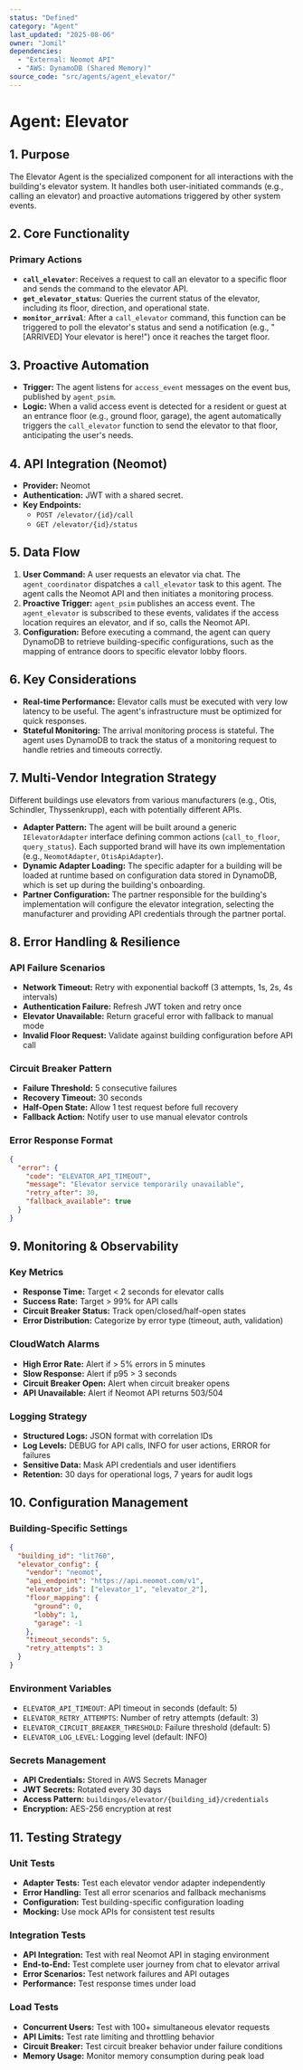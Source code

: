 ```yaml
---
status: "Defined"
category: "Agent"
last_updated: "2025-08-06"
owner: "Jomil"
dependencies:
  - "External: Neomot API"
  - "AWS: DynamoDB (Shared Memory)"
source_code: "src/agents/agent_elevator/"
---
```


# Agent: Elevator

## 1. Purpose

The Elevator Agent is the specialized component for all interactions with the building's elevator system. It handles both user-initiated commands (e.g., calling an elevator) and proactive automations triggered by other system events.

## 2. Core Functionality

### Primary Actions

*   **`call_elevator`**: Receives a request to call an elevator to a specific floor and sends the command to the elevator API.
*   **`get_elevator_status`**: Queries the current status of the elevator, including its floor, direction, and operational state.
*   **`monitor_arrival`**: After a `call_elevator` command, this function can be triggered to poll the elevator's status and send a notification (e.g., "[ARRIVED] Your elevator is here!") once it reaches the target floor.

## 3. Proactive Automation

*   **Trigger:** The agent listens for `access_event` messages on the event bus, published by `agent_psim`.
*   **Logic:** When a valid access event is detected for a resident or guest at an entrance floor (e.g., ground floor, garage), the agent automatically triggers the `call_elevator` function to send the elevator to that floor, anticipating the user's needs.

## 4. API Integration (Neomot)

*   **Provider:** Neomot
*   **Authentication:** JWT with a shared secret.
*   **Key Endpoints:**
    *   `POST /elevator/{id}/call`
    *   `GET /elevator/{id}/status`

## 5. Data Flow

1.  **User Command:** A user requests an elevator via chat. The `agent_coordinator` dispatches a `call_elevator` task to this agent. The agent calls the Neomot API and then initiates a monitoring process.
2.  **Proactive Trigger:** `agent_psim` publishes an access event. The `agent_elevator` is subscribed to these events, validates if the access location requires an elevator, and if so, calls the Neomot API.
3.  **Configuration:** Before executing a command, the agent can query DynamoDB to retrieve building-specific configurations, such as the mapping of entrance doors to specific elevator lobby floors.

## 6. Key Considerations

*   **Real-time Performance:** Elevator calls must be executed with very low latency to be useful. The agent's infrastructure must be optimized for quick responses.
*   **Stateful Monitoring:** The arrival monitoring process is stateful. The agent uses DynamoDB to track the status of a monitoring request to handle retries and timeouts correctly.

## 7. Multi-Vendor Integration Strategy

Different buildings use elevators from various manufacturers (e.g., Otis, Schindler, Thyssenkrupp), each with potentially different APIs.

*   **Adapter Pattern:** The agent will be built around a generic `IElevatorAdapter` interface defining common actions (`call_to_floor`, `query_status`). Each supported brand will have its own implementation (e.g., `NeomotAdapter`, `OtisApiAdapter`).
*   **Dynamic Adapter Loading:** The specific adapter for a building will be loaded at runtime based on configuration data stored in DynamoDB, which is set up during the building's onboarding.
*   **Partner Configuration:** The partner responsible for the building's implementation will configure the elevator integration, selecting the manufacturer and providing API credentials through the partner portal.

## 8. Error Handling & Resilience

### **API Failure Scenarios**
*   **Network Timeout:** Retry with exponential backoff (3 attempts, 1s, 2s, 4s intervals)
*   **Authentication Failure:** Refresh JWT token and retry once
*   **Elevator Unavailable:** Return graceful error with fallback to manual mode
*   **Invalid Floor Request:** Validate against building configuration before API call

### **Circuit Breaker Pattern**
*   **Failure Threshold:** 5 consecutive failures
*   **Recovery Timeout:** 30 seconds
*   **Half-Open State:** Allow 1 test request before full recovery
*   **Fallback Action:** Notify user to use manual elevator controls

### **Error Response Format**
```json
{
  "error": {
    "code": "ELEVATOR_API_TIMEOUT",
    "message": "Elevator service temporarily unavailable",
    "retry_after": 30,
    "fallback_available": true
  }
}
```

## 9. Monitoring & Observability

### **Key Metrics**
*   **Response Time:** Target < 2 seconds for elevator calls
*   **Success Rate:** Target > 99% for API calls
*   **Circuit Breaker Status:** Track open/closed/half-open states
*   **Error Distribution:** Categorize by error type (timeout, auth, validation)

### **CloudWatch Alarms**
*   **High Error Rate:** Alert if > 5% errors in 5 minutes
*   **Slow Response:** Alert if p95 > 3 seconds
*   **Circuit Breaker Open:** Alert when circuit breaker opens
*   **API Unavailable:** Alert if Neomot API returns 503/504

### **Logging Strategy**
*   **Structured Logs:** JSON format with correlation IDs
*   **Log Levels:** DEBUG for API calls, INFO for user actions, ERROR for failures
*   **Sensitive Data:** Mask API credentials and user identifiers
*   **Retention:** 30 days for operational logs, 7 years for audit logs

## 10. Configuration Management

### **Building-Specific Settings**
```json
{
  "building_id": "lit760",
  "elevator_config": {
    "vendor": "neomot",
    "api_endpoint": "https://api.neomot.com/v1",
    "elevator_ids": ["elevator_1", "elevator_2"],
    "floor_mapping": {
      "ground": 0,
      "lobby": 1,
      "garage": -1
    },
    "timeout_seconds": 5,
    "retry_attempts": 3
  }
}
```

### **Environment Variables**
*   `ELEVATOR_API_TIMEOUT`: API timeout in seconds (default: 5)
*   `ELEVATOR_RETRY_ATTEMPTS`: Number of retry attempts (default: 3)
*   `ELEVATOR_CIRCUIT_BREAKER_THRESHOLD`: Failure threshold (default: 5)
*   `ELEVATOR_LOG_LEVEL`: Logging level (default: INFO)

### **Secrets Management**
*   **API Credentials:** Stored in AWS Secrets Manager
*   **JWT Secrets:** Rotated every 30 days
*   **Access Pattern:** `buildingos/elevator/{building_id}/credentials`
*   **Encryption:** AES-256 encryption at rest

## 11. Testing Strategy

### **Unit Tests**
*   **Adapter Tests:** Test each elevator vendor adapter independently
*   **Error Handling:** Test all error scenarios and fallback mechanisms
*   **Configuration:** Test building-specific configuration loading
*   **Mocking:** Use mock APIs for consistent test results

### **Integration Tests**
*   **API Integration:** Test with real Neomot API in staging environment
*   **End-to-End:** Test complete user journey from chat to elevator arrival
*   **Error Scenarios:** Test network failures and API outages
*   **Performance:** Test response times under load

### **Load Tests**
*   **Concurrent Users:** Test with 100+ simultaneous elevator requests
*   **API Limits:** Test rate limiting and throttling behavior
*   **Circuit Breaker:** Test circuit breaker behavior under failure conditions
*   **Memory Usage:** Monitor memory consumption during peak load
